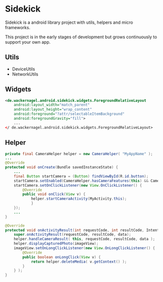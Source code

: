 # Sidekick

Sidekick is a android library project with utils, helpers and micro frameworks.

This project is in the early stages of development but grows continuously to support your own app.

## Utils

* DeviceUtils
* NetworkUtils

## Widgets

```xml
<de.wackernagel.android.sidekick.widgets.ForegroundRelativeLayout 
    android:layout_width="match_parent"
    android:layout_height="wrap_content"
    android:foreground="?attr/selectableItemBackground"
    android:foregroundGravity="fill">
    ...
</ de.wackernagel.android.sidekick.widgets.ForegroundRelativeLayout>
```

## Helper

```java
private final CameraHelper helper = new CameraHelper( "MyAppName" );
...
@Override
protected void onCreate(Bundle savedInstanceState) {
    ...
    final Button startCamera = (Button) findViewById(R.id.button);
    startCamera.setEnabled(CameraHelper.hasCameraFeatures(this) && CameraHelper.isExternalStorageAccessible());
    startCamera.setOnClickListener(new View.OnClickListener() {
        @Override
        public void onClick(View v) {
            helper.startCameraActivity(MyActivity.this);
            }
    });
    ...
}

@Override
protected void onActivityResult(int requestCode, int resultCode, Intent data) {
    super.onActivityResult(requestCode, resultCode, data);
    helper.handleCameraResult( this, requestCode, resultCode, data );
    helper.displayCapturedPhoto(imageView);
    imageView.setOnLongClickListener(new View.OnLongClickListener() {
        @Override
        public boolean onLongClick(View v) {
            return helper.deleteMedia( v.getContext() );
        }
    } );
}
```

